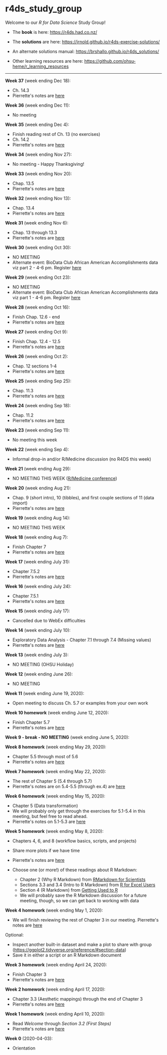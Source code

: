 # r4ds_study_group

Welcome to our *R for Data Science* Study Group!

* The **book** is here: https://r4ds.had.co.nz/
* The **solutions** are here: https://jrnold.github.io/r4ds-exercise-solutions/
* An alternate solutions manual: https://brshallo.github.io/r4ds_solutions/

* Other learning resources are here: https://github.com/ohsu-heme/r_learning_resources

---

**Week 37** (week ending Dec 18):

* Ch. 14.3
* Pierrette's notes are [here](https://github.com/ohsu-heme/r4ds_study_group/blob/master/r4ds_week36.Rmd)

**Week 36** (week ending Dec 11):

* No meeting

**Week 35** (week ending Dec 4):

* Finish reading rest of Ch. 13 (no exercises)
* Ch. 14.2
* Pierrette's notes are [here](https://github.com/ohsu-heme/r4ds_study_group/blob/master/r4ds_week35.md)

**Week 34** (week ending Nov 27):

* No meeting - Happy Thanksgiving! 

**Week 33** (week ending Nov 20):

* Chap. 13.5
* Pierrette's notes are [here](https://github.com/ohsu-heme/r4ds_study_group/blob/master/r4ds_week33.md)

**Week 32** (week ending Nov 13):

* Chap. 13.4 
* Pierrette's notes are [here](https://github.com/ohsu-heme/r4ds_study_group/blob/master/r4ds_week32.md)

**Week 31** (week ending Nov 6):

* Chap. 13 through 13.3
* Pierrette's notes are [here](https://github.com/ohsu-heme/r4ds_study_group/blob/master/r4ds_week31.md)

**Week 30** (week ending Oct 30):

* NO MEETING
* Alternate event: BioData Club African American Accomplishments data viz part 2 - 4-6 pm. Register [here](https://ohsu.ca1.qualtrics.com/jfe/form/SV_0TYUu2Gkg0vqIlf)

**Week 29** (week ending Oct 23):

* NO MEETING
* Alternate event: BioData Club African American Accomplishments data viz part 1 - 4-6 pm. Register [here](https://ohsu.ca1.qualtrics.com/jfe/form/SV_6E8CSaqFE7gez9b) 

**Week 28** (week ending Oct 16):

* Finish Chap. 12.6 - end
* Pierrette's notes are [here](https://github.com/ohsu-heme/r4ds_study_group/blob/master/r4ds_week28.md)

**Week 27** (week ending Oct 9):

* Finish Chap. 12.4 - 12.5
* Pierrette's notes are [here](https://github.com/ohsu-heme/r4ds_study_group/blob/master/r4ds_week27.md)

**Week 26** (week ending Oct 2):

* Chap. 12 sections 1-4
* Pierrette's notes are [here](https://github.com/ohsu-heme/r4ds_study_group/blob/master/r4ds_week26.md)

**Week 25** (week ending Sep 25):

* Chap. 11.3
* Pierrette's notes are [here](https://github.com/ohsu-heme/r4ds_study_group/blob/master/r4ds_week25.md)

**Week 24** (week ending Sep 18):

* Chap. 11.2
* Pierrette's notes are [here](https://github.com/ohsu-heme/r4ds_study_group/blob/master/r4ds_week24.md)

**Week 23** (week ending Sep 11):

* No meeting this week

**Week 22** (week ending Sep 4):

* Informal drop-in and/or R/Medicine discussion (no R4DS this week)

**Week 21** (week ending Aug 29):

* NO MEETING THIS WEEK ([R/Medicine conference](https://events.linuxfoundation.org/r-medicine/program/schedule/))

**Week 20** (week ending Aug 21):

* Chap. 9 (short intro), 10 (tibbles), and first couple sections of 11 (data import)
* Pierrette's notes are [here](https://github.com/ohsu-heme/r4ds_study_group/blob/master/r4ds_week20.md)

**Week 19** (week ending Aug 14):

* NO MEETING THIS WEEK

**Week 18** (week ending Aug 7):

* Finish Chapter 7
* Pierrette's notes are [here](https://github.com/ohsu-heme/r4ds_study_group/blob/master/r4ds_week18.md)

**Week 17** (week ending July 31):

* Chapter 7.5.2
* Pierrette's notes are [here](https://github.com/ohsu-heme/r4ds_study_group/blob/master/r4ds_week16.md)

**Week 16** (week ending July 24):

* Chapter 7.5.1
* Pierrette's notes are [here](https://github.com/ohsu-heme/r4ds_study_group/blob/master/r4ds_week15.md)

**Week 15** (week ending July 17):

* Cancelled due to WebEx difficulties

**Week 14** (week ending July 10):

* Exploratory Data Analysis - Chapter 7.1 through 7.4 (Missing values)
* Pierrette's notes are [here](https://github.com/ohsu-heme/r4ds_study_group/blob/master/r4ds_week14.md)

**Week 13** (week ending July 3):

* NO MEETING (OHSU Holiday)

**Week 12** (week ending June 26):

* NO MEETING

**Week 11** (week ending June 19, 2020):

* Open meeting to discuss Ch. 5.7 or examples from your own work 

**Week 10 homework** (week ending June 12, 2020):

* Finish Chapter 5.7
* Pierrette's notes are [here](https://github.com/ohsu-heme/r4ds_study_group/blob/master/r4ds_week10.md)

**Week 9 - break - NO MEETING** (week ending June 5, 2020):

**Week 8 homework** (week ending May 29, 2020):

* Chapter 5.5 through most of 5.6
* Pierrette's notes are [here](https://github.com/ohsu-heme/r4ds_study_group/blob/master/r4ds_week8.md)

**Week 7 homework** (week ending May 22, 2020):

* The rest of Chapter 5 (5.4 through 5.7)
* Pierrette's notes are on 5.4-5.5 (through ex.4) are [here](https://github.com/ohsu-heme/r4ds_study_group/blob/master/r4ds_week7.md)

**Week 6 homework** (week ending May 15, 2020):

* Chapter 5 (Data transformation)
* We will probably only get through the exercises for 5.1-5.4 in this meeting, but feel free to read ahead.
* Pierrette's notes on 5.1-5.3 are [here](https://github.com/ohsu-heme/r4ds_study_group/blob/master/r4ds_week6.md)

**Week 5 homework** (week ending May 8, 2020):

* Chapters 4, 6, and 8 (workflow basics, scripts, and projects)
* Share more plots if we have time
* Pierrette's notes are [here](https://github.com/ohsu-heme/r4ds_study_group/blob/master/r4ds_week5.md)

* Choose one (or more!) of these readings about R Markdown:
  * Chapter 2 (Why R Markdown) from [RMarkdown for Scientists](https://rmd4sci.njtierney.com/why-rmarkdown.html)
  * Sections 3.3 and 3.4 (Intro to R Markdown) from [R for Excel Users](https://rstudio-conf-2020.github.io/r-for-excel/rstudio.html#intro-to-rmarkdown)
  * Section 4 (R Markdown) from [Getting Used to R](https://ismayc.github.io/rbasics-book/4-rmarkdown.html)
  * We will probably save the R Markdown discussion for a future meeting, though, so we can get back to working with data

**Week 4 homework** (week ending May 1, 2020):

* We will finish reviewing the rest of Chapter 3 in our meeting. Pierrette's notes are [here](https://github.com/ohsu-heme/r4ds_study_group/blob/master/r4ds_week4.md)

Optional:

* Inspect another built-in dataset and make a plot to share with group (https://ggplot2.tidyverse.org/reference/#section-data)
* Save it in either a script or an R Markdown document

**Week 3 homework** (week ending April 24, 2020):

* Finish Chapter 3
* Pierrette's notes are [here](https://github.com/ohsu-heme/r4ds_study_group/blob/master/r4ds_week3.md)

**Week 2 homework** (week ending April 17, 2020):

* Chapter 3.3 (Aesthetic mappings) through the end of Chapter 3
* Pierrette's notes are [here](https://github.com/ohsu-heme/r4ds_study_group/blob/master/r4ds_week2.md)

**Week 1 homework** (week ending April 10, 2020):

* Read *Welcome* through *Section 3.2 (First Steps)*
* Pierrette's notes are [here](https://github.com/ohsu-heme/r4ds_study_group/blob/master/r4ds_week1.md)  
  
**Week 0** (2020-04-03):

* Orientation
